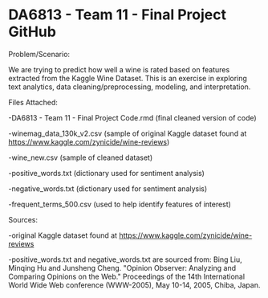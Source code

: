 # DA6813 - Team 11 - Final Project GitHub
Problem/Scenario:

We are trying to predict how well a wine is rated based on features extracted from the Kaggle Wine Dataset. This is an exercise in exploring text analytics, data cleaning/preprocessing, modeling, and interpretation.

Files Attached:

-DA6813 - Team 11 - Final Project Code.rmd (final cleaned version of code)

-winemag_data_130k_v2.csv (sample of original Kaggle dataset found at https://www.kaggle.com/zynicide/wine-reviews)

-wine_new.csv (sample of cleaned dataset)

-positive_words.txt (dictionary used for sentiment analysis)

-negative_words.txt (dictionary used for sentiment analysis)

-frequent_terms_500.csv (used to help identify features of interest)

Sources:

-original Kaggle dataset found at https://www.kaggle.com/zynicide/wine-reviews

-positive_words.txt and negative_words.txt are sourced from: Bing Liu, Minqing Hu and Junsheng Cheng. "Opinion Observer: Analyzing and Comparing Opinions on the Web." Proceedings of the 14th International World Wide Web conference (WWW-2005), May 10-14, 2005, Chiba, Japan.
